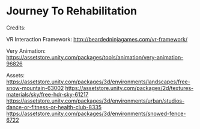 # Journey To Rehabilitation
 
Credits:

VR Interaction Framework:
http://beardedninjagames.com/vr-framework/

Very Animation:
https://assetstore.unity.com/packages/tools/animation/very-animation-96826

Assets:
https://assetstore.unity.com/packages/3d/environments/landscapes/free-snow-mountain-63002
https://assetstore.unity.com/packages/2d/textures-materials/sky/free-hdr-sky-61217
https://assetstore.unity.com/packages/3d/environments/urban/studios-dance-or-fitness-or-health-club-8335
https://assetstore.unity.com/packages/3d/environments/snowed-fence-6722
